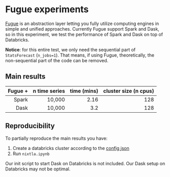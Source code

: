 # Fugue experiments

[Fugue](https://github.com/fugue-project/fugue) is an abstraction layer letting you fully utilize
computing engines in simple and unified approaches. Currently Fugue support Spark and Dask, so
in this experiment, we test the performance of Spark and Dask on top of Databricks.

**Notice**: for this entire test, we only need the sequential part of `StatsForecast` (`n_jobs=1`). That means, if using Fugue, theoretically, the non-sequential part of the code can be removed.

## Main results

Fugue + |n time series |     time (mins) | cluster size (n cpus) |
|-----------:|-----------:|---------:|-------:|
| Spark |  10,000     |  2.16 |   128 |
| Dask |  10,000     |  3.2 |   128 |

## Reproducibility

To partially reproduce the main results you have:

1. Create a databricks cluster according to the [config json](databricks_conf.json)
2. Run `nixtla.ipynb`

Our init script to start Dask on Databricks is not included. Our Dask setup on Databricks
may not be optimal.